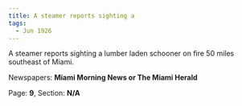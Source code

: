 ```yaml
---  
title: A steamer reports sighting a  
tags:  
  - Jun 1926  
---  
```

  
A steamer reports sighting a lumber laden schooner on fire 50 miles southeast of Miami.  
  
Newspapers: **Miami Morning News or The Miami Herald**  
  
Page: **9**, Section: **N/A** 
